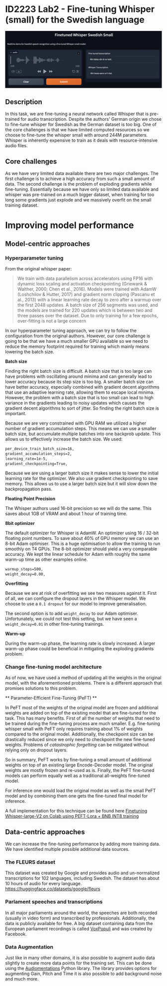 # ID2223 Lab2 - Fine-tuning Whisper (small) for the Swedish language

![user interface screenshot](./screenshot.png)

## Description

In this task, we are fine-tuning a neural network called Whisper that is pre-trained for audio transcription.
Despite the authors' German origin we chose to fine-tune whisper for Swedish as the German dataset is too big.
One of the core challenges is that we have limited computed resources so we choose to fine-tune the whisper small with around 244M parameters.
Whisper is inherently expensive to train as it deals with resource-intensive audio files.

## Core challenges

As we have very limited data available there are two major challenges.
The first challenge is to achieve a high accuracy from such a small amount of data.
The second challenge is the problem of exploding gradients while fine-tuning.
Essentially because we have only so limited data available and whisper was pre-trained on a much bigger dataset,
when training for too long some gradients just explode and we massively overfit on the small training dataset.

# Improving model performance

## Model-centric approaches

### Hyperparameter tuning

From the original whisper paper:
> We train with data parallelism across accelerators
> using FP16 with dynamic loss scaling and activation checkpointing (Griewank & Walther, 2000; Chen et al., 2016).
> Models were trained with AdamW (Loshchilov & Hutter,
> 2017) and gradient norm clipping (Pascanu et al., 2013)
> with a linear learning rate decay to zero after a warmup over
> the first 2048 updates. A batch size of 256 segments was
> used, and the models are trained for 220 updates which is
> between two and three passes over the dataset. Due to only
> training for a few epochs, over-fitting is not a large concern

In our hyperparameter tuning approach, we can try to follow the configuration from the original authors.
However, our core challenge is going to be that we have a much smaller GPU available so we need to reduce
the memory footprint required for training which mainly means lowering the batch size.

**Batch size**

Finding the right batch size is difficult. A batch size that is too large can have problems with
oscillating around minima and can generally lead to lower accuracy because its step size is too big.
A smaller batch size can have better accuracy, especially combined with gradient decent algorithms
that use an adaptive learning rate, allowing them to escape local minima.
However, the problem with a batch size that is too small can lead to high variance in the gradients leading
to noisy updates which causes the gradient decent algorithms to sort of jitter.
So finding the right batch size is important.

Because we are very constrained with GPU RAM we utilized a higher number of gradient accumulation steps.
This means we can use a smaller batch size, but accumulate multiple batches into one backprob update.
This allows us to effectively increase the batch size.
We used:
```
per_device_train_batch_size=16,
gradient_accumulation_steps=2,
learning_rate=1e-5,
gradient_checkpointing=True,
```

Because we are using a larger batch size it makes sense to lower the initial learning rate for the optimizer.
We also use gradient checkpointing to save memory. This allows us to use a larger batch size
but it will slow down the backpropagation pass.

**Floating Point Precision**

The Whisper authors used 16-bit precision so we will do the same.
This saves about 1GB of VRAM and about 1 hour of training time.

**8bit optimizer**

The default optimizer for Whisper is AdamW. An optimizer using 16 / 32-bit floating point numbers.
To save about 40% of GPU memory we can use an 8-bit Adam optimiser. This is a huge optimisation to
allow the training to run smoothly on T4 GPUs. The 8-bit optimizer should yield a very comparable accuracy.
We kept the linear schedule for Adam with roughly the same warm-up time as other examples online.

```
warmup_steps=500,
weight_decay=0.00,
```

**Overfitting**

Because we are at risk of overfitting we see two measures against it.
First of all, we can configure the dropout layers in the Whisper model.
We choose to use a `0.1 dropout` for our model to improve generalisation.

The second option is to add `weight_decay` to our Adam optimiser.
Unfortunately, we could not test this setting, but we have seen a `weight_decay=0.01` in other fine-tuning trainings.

**Warm-up**

During the warm-up phase, the learning rate is slowly increased.
A larger warm-up phase could be beneficial in mitigating the exploding gradients problem.

### Change fine-tuning model architecture

As of now, we have used a method of updating all the weights in the original model, with the aforementioned problems.
There is a different approach that promises solutions to this problem.

** Parameter-Efficient Fine-Tuning (PeFT) **

In PeFT most of the weights of the original model are frozen and additional weights are added on top of the existing model
that are fine-tuned for the task.
This has many benefits. First of all the number of weights that need to be trained during the fine-tuning process
are much smaller. E.g. fine-tuning whisper small with PeFT only requires training about 1% of weights compared to the original model.
Additionally, the checkpoint size can be drastically reduced since we only need to checkpoint the new fine-tuned weights.
Problems of _catastrophic forgetting_ can be mitigated without relying only on dropout layers.

So in summary, PeFT works by fine-tuning a small amount of additional weights on top of an existing large Encode-Decoder model.
The original weights are mostly frozen and re-used as is.
Finally, the PeFT fine-tuned models can perform equally well as a traditional all-weights fine-tuned model.

For inference one would load the original model as well as the small PeFT model and by combining
them one gets the fine-tuned final model for inference.

A full implementation for this technique can be found here [Finetuning Whisper-large-V2 on Colab using PEFT-Lora + BNB INT8 training](https://colab.research.google.com/drive/1DOkD_5OUjFa0r5Ik3SgywJLJtEo2qLxO?usp=sharing)

## Data-centric approaches

We can increase the fine-tuning performance by adding more training data.
We have identified multiple possible additional data sources.

### The FLEURS dataset

This dataset was created by Google and provides audio and un-normalized transcriptions for 102 languages, including Swedish.
The dataset has about 10 hours of audio for every language.
https://huggingface.co/datasets/google/fleurs

### Parlament speeches and transcriptions

In all major parliaments around the world, the speeches are both recorded (usually in video form) and transcribed
by professionals. Additionally, the data is publicly available for free.
A big dataset containing data from the European parliament recordings is called [VoxPopuli](https://github.com/facebookresearch/voxpopuli)
and was created by Facebook.

### Data Augmentation

Just like in many other domains, it is also possible to augment audio data slightly to create more data points
for the training set. This can be done using the [Audiomentations](https://iver56.github.io/audiomentations/) Python library.
The library provides options for augmenting Gain, Pitch and Time it is also possible to add background noise and much more.
